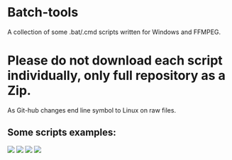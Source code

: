 # Batch-tools
A collection of some .bat/.cmd scripts written for Windows and FFMPEG.

# Please do not download each script individually, only full repository as a Zip.
As Git-hub changes end line symbol to Linux on raw files.

Some scripts examples:
---------------------
![](https://i.imgur.com/qpZF02I.jpg)
![](https://i.imgur.com/VT2bmFo.jpg)
![](https://i.imgur.com/NZRNGg9.jpg)
![](https://i.imgur.com/HfguGlZ.jpg)
